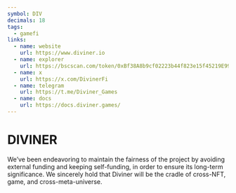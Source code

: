 ```yaml
---
symbol: DIV
decimals: 18
tags:
  - gamefi
links:
  - name: website
    url: https://www.diviner.io
  - name: explorer
    url: https://bscscan.com/token/0xBf38A8b9cf02223b44f823e15f45219E9978b491
  - name: x
    url: https://x.com/DivinerFi
  - name: telegram
    url: https://t.me/Diviner_Games
  - name: docs
    url: https://docs.diviner.games/
---
```


# DIVINER

We’ve been endeavoring to maintain the fairness of the project by avoiding external funding and keeping self-funding, in order to ensure its long-term significance. We sincerely hold that Diviner will be the cradle of cross-NFT, game, and cross-meta-universe.
